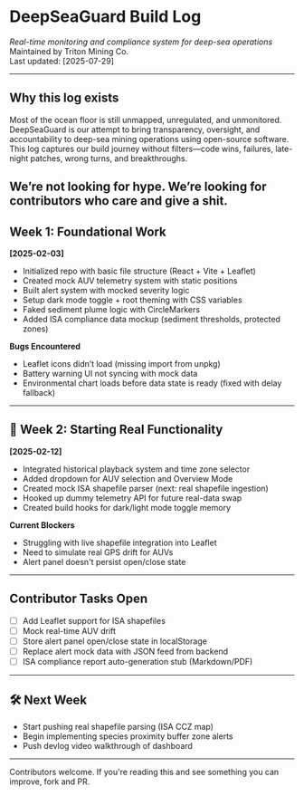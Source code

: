 # DeepSeaGuard Build Log  
_Real-time monitoring and compliance system for deep-sea operations_  
Maintained by Triton Mining Co.  
Last updated: [2025-07-29]

---

## Why this log exists

Most of the ocean floor is still unmapped, unregulated, and unmonitored.  
DeepSeaGuard is our attempt to bring transparency, oversight, and accountability to deep-sea mining operations using open-source software. This log captures our build journey without filters—code wins, failures, late-night patches, wrong turns, and breakthroughs.

We’re not looking for hype. We’re looking for contributors who care and give a shit. 
---

##  Week 1: Foundational Work  
**[2025-02-03]**

- Initialized repo with basic file structure (React + Vite + Leaflet)
- Created mock AUV telemetry system with static positions
- Built alert system with mocked severity logic
- Setup dark mode toggle + root theming with CSS variables
- Faked sediment plume logic with CircleMarkers
- Added ISA compliance data mockup (sediment thresholds, protected zones)

**Bugs Encountered**  
- Leaflet icons didn’t load (missing import from unpkg)  
- Battery warning UI not syncing with mock data  
- Environmental chart loads before data state is ready (fixed with delay fallback)

---

## 🔧 Week 2: Starting Real Functionality  
**[2025-02-12]**

- Integrated historical playback system and time zone selector
- Added dropdown for AUV selection and Overview Mode
- Created mock ISA shapefile parser (next: real shapefile ingestion)
- Hooked up dummy telemetry API for future real-data swap
- Created build hooks for dark/light mode toggle memory

**Current Blockers**  
- Struggling with live shapefile integration into Leaflet  
- Need to simulate real GPS drift for AUVs  
- Alert panel doesn't persist open/close state

---

##  Contributor Tasks Open  
- [ ] Add Leaflet support for ISA shapefiles  
- [ ] Mock real-time AUV drift  
- [ ] Store alert panel open/close state in localStorage  
- [ ] Replace alert mock data with JSON feed from backend  
- [ ] ISA compliance report auto-generation stub (Markdown/PDF)

---

## 🛠 Next Week  
- Start pushing real shapefile parsing (ISA CCZ map)  
- Begin implementing species proximity buffer zone alerts  
- Push devlog video walkthrough of dashboard

---

Contributors welcome. If you're reading this and see something you can improve, fork and PR.

